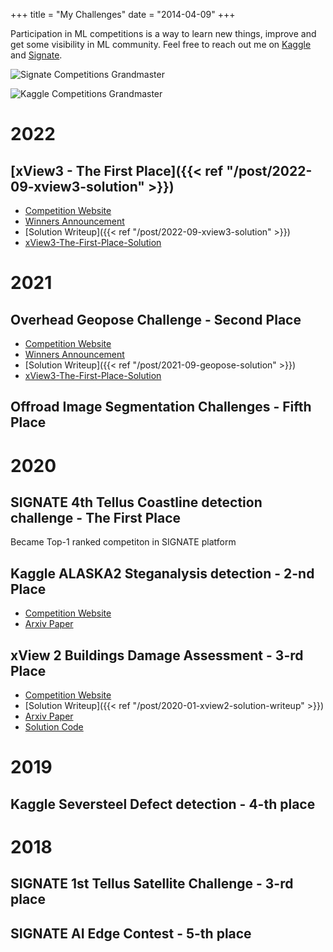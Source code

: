 +++
title = "My Challenges"
date = "2014-04-09"
+++

Participation in ML competitions is a way to learn new things, improve and get some visibility in ML community.
Feel free to reach out me on [Kaggle](https://www.kaggle.com/bloodaxe) and [Signate](https://signate.jp/users/25647).

![Signate Competitions Grandmaster](/images/tier-01.png)

![Kaggle Competitions Grandmaster](/images/grandmaster@192.png)

# 2022

## [xView3 - The First Place]({{< ref "/post/2022-09-xview3-solution" >}})

* <i class="fa-solid fa-globe"></i> [Competition Website](https://iuu.xview.us/)
* <i class="fa-solid fa-trophy"></i> [Winners Announcement](https://globalfishingwatch.org/press-release/xview3-winners-announced/)
* <i class="fa-regular fa-file-lines"></i> [Solution Writeup]({{< ref "/post/2022-09-xview3-solution" >}})
* <i class="fa-brands fa-github"></i> [xView3-The-First-Place-Solution](https://github.com/BloodAxe/xView3-The-First-Place-Solution)

# 2021

## Overhead Geopose Challenge - Second Place

* <i class="fa-solid fa-globe"></i> [Competition Website](https://www.drivendata.org/competitions/78/overhead-geopose-challenge/)
* <i class="fa-solid fa-trophy"></i> [Winners Announcement](https://drivendata.co/blog/overhead-geopose-challenge-winners/)
* <i class="fa-regular fa-file-lines"></i> [Solution Writeup]({{< ref "/post/2021-09-geopose-solution" >}})
* <i class="fa-brands fa-github"></i> [xView3-The-First-Place-Solution](https://github.com/BloodAxe/DrivenData-2021-Geopose-Solution)


## Offroad Image Segmentation Challenges - Fifth Place


# 2020

## SIGNATE 4th Tellus Coastline detection challenge - The First Place

Became Top-1 ranked competiton in SIGNATE platform


## Kaggle ALASKA2 Steganalysis detection - 2-nd Place

* <i class="fa-solid fa-globe"></i> [Competition Website](https://www.kaggle.com/c/alaska2-image-steganalysis)
* <i class="fa-regular fa-file-lines"></i> [Arxiv Paper](http://ws2.binghamton.edu/fridrich/Research/Alaska-2-Revised.pdf)

## xView 2 Buildings Damage Assessment - 3-rd Place

* <i class="fa-solid fa-globe"></i> [Competition Website](https://xview2.org/)
* <i class="fa-regular fa-file-lines"></i> [Solution Writeup]({{< ref "/post/2020-01-xview2-solution-writeup" >}})
* <i class="fa-regular fa-file-lines"></i> [Arxiv Paper](https://arxiv.org/abs/2111.00508)
* <i class="fa-brands fa-github"></i> [Solution Code](https://github.com/BloodAxe/xView2-Solution)


# 2019

## Kaggle Seversteel Defect detection - 4-th place

# 2018 

## SIGNATE 1st Tellus Satellite Challenge - 3-rd place

## SIGNATE AI Edge Contest - 5-th place
